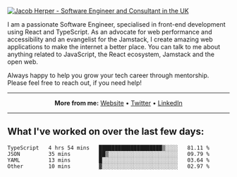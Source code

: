 [![Jacob Herper - Software Engineer and Consultant in the UK](https://res.cloudinary.com/jacobherper/image/upload/v1641506277/gh-image.png)](https://jacobherper.com/)

I am a passionate Software Engineer, specialised in front-end development using React and TypeScript. As an advocate for web performance and accessibility and an evangelist for the Jamstack, I create amazing web applications to make the internet a better place. You can talk to me about anything related to JavaScript, the React ecosystem, Jamstack and the open web.

Always happy to help you grow your tech career through mentorship. Please feel free to reach out, if you need help!

---

<p align="center">
  <strong>More from me:</strong> 
  <a href="https://jacobherper.com/">Website</a> •
  <a href="https://twitter.com/intent/follow?screen_name=jakeherp&tw_p=followbutton">Twitter</a> •
  <a href="https://www.linkedin.com/in/jacobherper/">LinkedIn</a>
</p>

---

## What I've worked on over the last few days:

<!--START_SECTION:waka-->

```text
TypeScript   4 hrs 54 mins   ████████████████████▒░░░░   81.11 %
JSON         35 mins         ██▒░░░░░░░░░░░░░░░░░░░░░░   09.79 %
YAML         13 mins         █░░░░░░░░░░░░░░░░░░░░░░░░   03.64 %
Other        10 mins         ▓░░░░░░░░░░░░░░░░░░░░░░░░   02.97 %
```

<!--END_SECTION:waka-->
